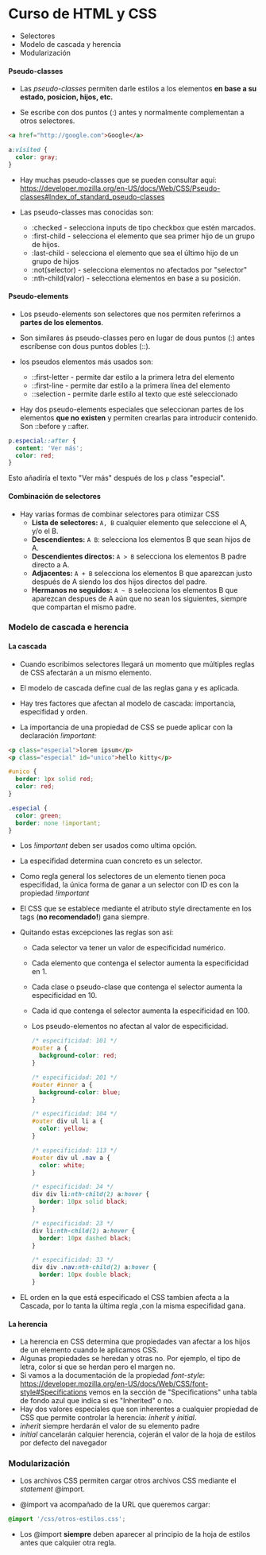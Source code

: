 # Curso de HTML y CSS

- Selectores
- Modelo de cascada y herencia
- Modularización

#### Pseudo-classes

- Las *pseudo-classes* permiten darle estilos a los elementos **en base a su estado, posicion, hijos, etc.**

- Se escribe con dos puntos (:) antes y normalmente complementan a otros selectores.

```html
<a href="http://google.com">Google</a>
```

```css
a:visited {
  color: gray;
}
```

- Hay muchas pseudo-classes que se pueden consultar aquí: https://developer.mozilla.org/en-US/docs/Web/CSS/Pseudo-classes#Index_of_standard_pseudo-classes

- Las pseudo-classes mas conocidas son:

  - :checked - selecciona inputs de tipo checkbox que estén marcados.
  - :first-child - selecciona el elemento que sea primer hijo de un grupo de hijos.
  - :last-child - selecciona el elemento que sea el último hijo de un grupo de hijos
  - :not(selector) - selecciona elementos no afectados por "selector"
  - :nth-child(valor) - selecctiona elementos en base a su posición.

#### Pseudo-elements

- Los pseudo-elements son selectores que nos permiten referirnos a **partes de los elementos**.

- Son similares ás pseudo-classes pero en lugar de dous puntos (:) antes escríbense con dous puntos dobles (::).

- los pseudos elementos más usados son:

  - ::first-letter - permite dar estilo a la primera letra del elemento
  - ::first-line - permite dar estilo a la primera línea del elemento
  - ::selection - permite darle estilo al texto que esté seleccionado

- Hay dos pseudo-elements especiales que seleccionan partes de los elementos **que no existen** y permiten crearlas para introducir contenido. Son ::before y ::after.

```css
p.especial::after {
  content: 'Ver más';
  color: red;
}
```

Esto añadiría el texto "Ver más" después de los `p` class "especial".

#### Combinación de selectores

- Hay varias formas de combinar selectores para otimizar CSS
  - **Lista de selectores:** `A, B` cualquier elemento que seleccione el A, y/o el B.
  - **Descendientes:** `A B`: selecciona los elementos B que sean hijos de A.
  - **Descendientes directos:** `A > B` selecciona los elementos B padre directo a A.
  - **Adjacentes:** `A + B` selecciona los elementos B que aparezcan justo después de A siendo los dos hijos directos del padre.
  - **Hermanos no seguidos:** `A ~ B` selecciona los elementos B que aparezcan despues de A aún que no sean los siguientes, siempre que compartan el mismo padre.

### Modelo de cascada e herencia

#### La cascada

- Cuando escribimos selectores llegará un momento que múltiples reglas de CSS afectarán a un mismo elemento.

- El modelo de cascada define cual de las reglas gana y es aplicada.

- Hay tres factores que afectan al modelo de cascada: importancia, especifidad y orden.

- La importancia de una propiedad de CSS se puede aplicar con la declaración _!important_:

```html
<p class="especial">lorem ipsum</p>
<p class="especial" id="unico">hello kitty</p>
```

```css
#unico {
  border: 1px solid red;
  color: red;
}

.especial {
  color: green;
  border: none !important;
}
```

- Los _!important_ deben ser usados como ultima opción.

- La especifidad determina cuan concreto es un selector.

- Como regla general los selectores de un elemento tienen poca especifidad, la única forma de ganar a un selector con ID es con la propiedad _!important_

- El CSS que se establece mediante el atributo style directamente en los tags (**no recomendado!**) gana siempre.

- Quitando estas excepciones las reglas son así:

  - Cada selector va tener un valor de especificidad numérico.

  - Cada elemento que contenga el selector aumenta la especificidad en 1.

  - Cada clase o pseudo-clase que contenga el selector aumenta la especificidad en 10.

  - Cada id que contenga el selector aumenta la especificidad en 100.

  - Los pseudo-elementos no afectan al valor de especificidad.

    ```css
    /* especificidad: 101 */
    #outer a {
      background-color: red;
    }

    /* especificidad: 201 */
    #outer #inner a {
      background-color: blue;
    }

    /* especificidad: 104 */
    #outer div ul li a {
      color: yellow;
    }

    /* especificidad: 113 */
    #outer div ul .nav a {
      color: white;
    }

    /* especificidad: 24 */
    div div li:nth-child(2) a:hover {
      border: 10px solid black;
    }

    /* especificidad: 23 */
    div li:nth-child(2) a:hover {
      border: 10px dashed black;
    }

    /* especificidad: 33 */
    div div .nav:nth-child(2) a:hover {
      border: 10px double black;
    }
    ```

- EL orden en la que está especificado el CSS tambien afecta a la Cascada, por lo tanta la última regla ,con la misma especifidad gana.

#### La herencia

- La herencia en CSS determina que propiedades van afectar a los hijos de un elemento cuando le aplicamos CSS.
- Algunas propiedades se heredan y otras no. Por ejemplo, el tipo de letra, color si que se herdan pero el margen no.
- Si vamos a la documentación de la propiedad _font-style_: https://developer.mozilla.org/en-US/docs/Web/CSS/font-style#Specifications vemos en la sección de "Specifications" unha tabla de fondo azul que indica si es "Inherited" o no.
- Hay dos valores especiales que son inherentes a cualquier propiedad de CSS que permite controlar la herencia: _inherit_ y _initial_.
- _inherit_ siempre herdarán el valor de su elemento padre
- _initial_ cancelarán calquier herencia, cojerán el valor de la hoja de estilos por defecto del navegador

### Modularización

- Los archivos CSS permiten cargar otros archivos CSS mediante el _statement_ @import.

- @import va acompañado de la URL que queremos cargar:

```css
@import '/css/otros-estilos.css';
```

- Los @import **siempre** deben aparecer al principio de la hoja de estilos antes que calquier otra regla.
